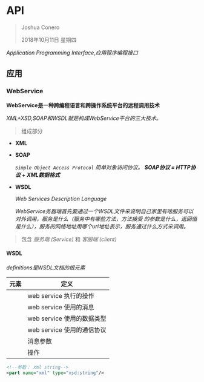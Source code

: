 # API

> Joshua Conero
>
> 2018年10月11日 星期四



*Application Programming Interface,应用程序编程接口*





## 应用

### WebService



**WebService是一种跨编程语言和跨操作系统平台的远程调用技术**



*XML+XSD,SOAP和WSDL就是构成WebService平台的三大技术。*



> 组成部分

- **XML**

- **SOAP** 

  *`Simple Object Access Protocol` 简单对象访问协议。 **SOAP协议 = HTTP协议 + XML数据格式***

- **WSDL**

  *Web Services Description Language*

  *WebService务器端首先要通过一个WSDL文件来说明自己家里有啥服务可以对外调用，服务是什么（服务中有哪些方法，方法接受 的参数是什么，返回值是什么），服务的网络地址用哪个url地址表示，服务通过什么方式来调用。*





> 包含 *服务端 (Service)* 和 *客服端 (client)*





#### WSDL

*definitions是WSDL文档的根元素*

| 元素        | 定义                       |
| ----------- | -------------------------- |
| <portType>  | web service 执行的操作     |
| <message>   | web service 使用的消息     |
| <types>     | web service 使用的数据类型 |
| <binding>   | web service 使用的通信协议 |
| <part>      | 消息参数                   |
| <operation> | 操作                       |



```xml
<!--参数： xml string-->
<part name="xml" type="xsd:string"/>
```


